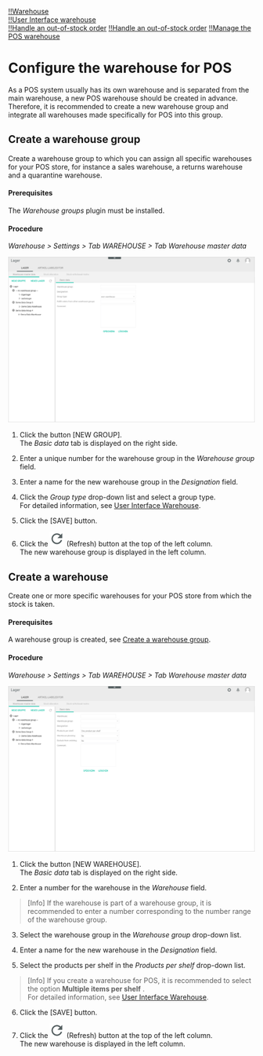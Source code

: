 [!!Warehouse](RetailSuiteWarehousing)   
[!!User Interface warehouse](../../RetailSuiteWarehousing/UserInterface/00_UserInterface.md)   
[!!Handle an out-of-stock order](../../POS/Troubleshooting/01_OutOfStockOrder.md)
[!!Handle an out-of-stock order](../Troubleshooting/01_OutOfStockOrder.md)
[!!Manage the POS warehouse](08_ManageWarehouse.md)


# Configure the warehouse for POS

As a POS system usually has its own warehouse and is separated from the main warehouse, a new POS warehouse should be created in advance.
Therefore, it is recommended to create a new warehouse group and integrate all warehouses made specifically for POS into this group.


## Create a warehouse group

Create a warehouse group to which you can assign all specific warehouses for your POS store, for instance a sales warehouse, a returns warehouse and a quarantine warehouse.

#### Prerequisites

The *Warehouse groups* plugin must be installed.

#### Procedure
*Warehouse > Settings > Tab WAREHOUSE > Tab Warehouse master data*

![Warehouse group basic data](/Assets/Screenshots/RetailSuiteWarehousing/Settings/Warehouse/WarehouseMasterData/GroupBasicData.png "[Warehouse group basic data]")

1. Click the button [NEW GROUP].   
  The *Basic data* tab is displayed on the right side.

2. Enter a unique number for the warehouse group in the *Warehouse group* field.

3. Enter a name for the new warehouse group in the *Designation* field.

4. Click the *Group type* drop-down list and select a group type.  
  For detailed information, see [User Interface Warehouse](/RetailSuiteWarehousing/UserInterface/00_UserInterface.md).

5. Click the [SAVE] button.

6. Click the ![Refresh](/Assets/Icons/Refresh01.png "[Refresh]") (Refresh) button at the top of the left column.   
  The new warehouse group is displayed in the left column.



## Create a warehouse

Create one or more specific warehouses for your POS store from which the stock is taken.

#### Prerequisites
A warehouse group is created, see [Create a warehouse group](#create-a-warehouse-group).

#### Procedure
*Warehouse > Settings > Tab WAREHOUSE > Tab Warehouse master data*

![Warehouse basic data](/Assets/Screenshots/RetailSuiteWarehousing/Settings/Warehouse/WarehouseMasterData/WarehouseBasicData.png "[Warehouse basic data]")

1. Click the button [NEW WAREHOUSE].   
  The *Basic data* tab is displayed on the right side.

2. Enter a number for the warehouse in the *Warehouse* field.

  > [Info] If the warehouse is part of a warehouse group, it is recommended to enter a number corresponding to the number range of the warehouse group.

3. Select the warehouse group in the *Warehouse group* drop-down list.

4. Enter a name for the new warehouse in the *Designation* field.

5. Select the products per shelf in the *Products per shelf* drop-down list.

  > [Info] If you create a warehouse for POS, it is recommended to select the option **Multiple items per shelf** .   
  For detailed information, see [User Interface Warehouse](/RetailSuiteWarehousing/UserInterface/00_UserInterface.md).

6. Click the [SAVE] button.

7. Click the ![Refresh](/Assets/Icons/Refresh01.png "[Refresh Icon]") (Refresh) button at the top of the left column.   
  The new warehouse is displayed in the left column.
